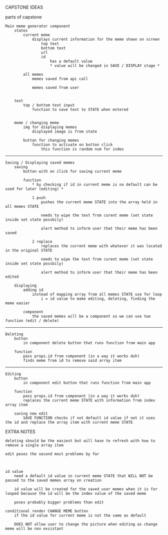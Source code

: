 CAPSTONE IDEAS

parts of capstone

    Main meme generator component
        states
            current meme
                displays current information for the meme shown on screen
                    top text
                    bottom text
                    url
                    id
                        has a default value 
                        * value will be changed in SAVE / DISPLAY stage *

            all memes
                memes saved from api call

                memes saved from user


        text
            top / bottom text input
                function to save text to STATE when entered


        meme / changing meme
            img for displaying memes
                displayed image is from state

            button for changing memes
                function to activate on button click
                    this function is random num for index

-----------------------------------------------------------------------------------------------------

    Saving / Displaying saved memes
        saving
            button with on click for saving current meme

            function
                * by checking if id in current meme is no default can be used for later (editing) *

                1 push
                    pushes the current meme STATE into the array held in all memes STATE
                    
                    needs to wipe the text from curent meme (set state inside set state possbily)

                    alert method to inform user that their meme has been saved

                2 replace
                    replaces the current meme with whatever it was located in the original STATE
                    
                    needs to wipe the text from curent meme (set state inside set state possbily)

                    alert method to inform user that their meme has been edited 

        displaying
            adding id
                instead of mapping array from all memes STATE use for loop
                    i = id value to make editing, deleting, finding the meme easier

            component
                the saved memes will be a component so we can use two function (edit / delete)

-----------------------------------------------------------------------------------------------------

    Deleting
        button
            in component delete button that runs function from main app

        function
            pass props.id from component (in a way it works duh)
            finds meme from id to remove said array item

-----------------------------------------------------------------------------------------------------

    Editing
        button
            in component edit button that runs function from main app
            
        function
            pass props.id from component (in a way it works duh)
            replaces the current meme STATE with information from index array item
        
        saving new edit
            SAVE FUNCTION checks if not default id value if not it uses the id and replace the array item with current meme STATE





EXTRA NOTES

    deleting should be the easiest but will have to refresh with how to remove a single array item

    edit poses the second most problems by far

    

    id value
        need a default id value in current meme STATE that WILL NOT be passed to the saved memes array on creation

        id value will be created for the saved user memes when it is for looped because the id will be the index value of the saved meme 

        poses probably bigger problems than edit

    conditional render CHANGE MEME button
        if the id value for current meme is not the same as default

        DOES NOT allow user to change the picture when editing as change meme will be non exsistant